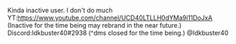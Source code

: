 Kinda inactive user. I don't do much
YT:https://www.youtube.com/channel/UCD40LTLLH0dYMa9i11DoJxA 
(Inactive for the time being may rebrand in the near future.)
Discord:Idkbuster40#2938
(^dms closed for the time being.)
@Idkbuster40
<!---
Idkbuster40/Idkbuster40 is a ✨ special ✨ repository because its `README.md` (this file) appears on your GitHub profile.
You can click the Preview link to take a look at your changes.
--->
